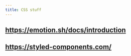 ```yaml
---
title: CSS stuff
---
```


## https://emotion.sh/docs/introduction
## https://styled-components.com/
##
